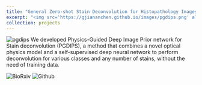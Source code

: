 ```yaml
---
title: "General Zero-shot Stain Deconvolution for Histopathology Images"
excerpt: "<img src='https://gjiananchen.github.io/images/pgdips.png' alt=''>"
collection: projects
---
```


![pgdips](https://gjiananchen.github.io/images/pgdips.png)
We developed Physics-Guided Deep Image Prior network for Stain deconvolution (PGDIPS), a method that combines a novel optical physics model and a self-supervised deep neural network to perform deconvolution for various classes and any number of stains, without the need of training data.

![BioRxiv](https://www.biorxiv.org/) 
![Github](https://github.com/GJiananChen/PGDIPS)